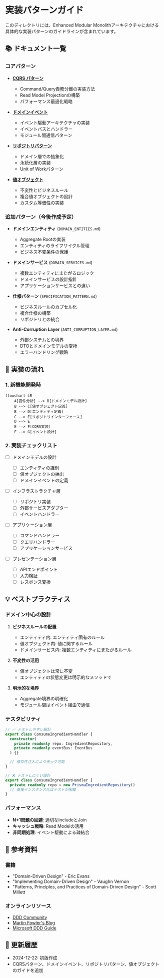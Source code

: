 # 実装パターンガイド

このディレクトリには、Enhanced Modular Monolithアーキテクチャにおける具体的な実装パターンのガイドラインが含まれています。

## 📚 ドキュメント一覧

### コアパターン

- [**CQRS パターン**](./CQRS_PATTERN.md)

  - Command/Query責務分離の実装方法
  - Read Model Projectionの構築
  - パフォーマンス最適化戦略

- [**ドメインイベント**](./DOMAIN_EVENTS.md)

  - イベント駆動アーキテクチャの実装
  - イベントバスとハンドラー
  - モジュール間通信パターン

- [**リポジトリパターン**](./REPOSITORY_PATTERN.md)

  - ドメイン層での抽象化
  - 永続化層の実装
  - Unit of Workパターン

- [**値オブジェクト**](./VALUE_OBJECTS.md)
  - 不変性とビジネスルール
  - 複合値オブジェクトの設計
  - カスタム等価性の実装

### 追加パターン（今後作成予定）

- **ドメインエンティティ** (`DOMAIN_ENTITIES.md`)

  - Aggregate Rootの実装
  - エンティティのライフサイクル管理
  - ビジネス不変条件の保護

- **ドメインサービス** (`DOMAIN_SERVICES.md`)

  - 複数エンティティにまたがるロジック
  - ドメインサービスの設計指針
  - アプリケーションサービスとの違い

- **仕様パターン** (`SPECIFICATION_PATTERN.md`)

  - ビジネスルールのカプセル化
  - 複合仕様の構築
  - リポジトリとの統合

- **Anti-Corruption Layer** (`ANTI_CORRUPTION_LAYER.md`)
  - 外部システムとの境界
  - DTOとドメインモデルの変換
  - エラーハンドリング戦略

## 🎯 実装の流れ

### 1. 新機能開発時

```mermaid
flowchart LR
    A[要件分析] --> B[ドメインモデル設計]
    B --> C[値オブジェクト定義]
    B --> D[エンティティ定義]
    C --> E[リポジトリインターフェース]
    D --> E
    E --> F[CQRS実装]
    F --> G[イベント設計]
```

### 2. 実装チェックリスト

- [ ] ドメインモデルの設計

  - [ ] エンティティの識別
  - [ ] 値オブジェクトの抽出
  - [ ] ドメインイベントの定義

- [ ] インフラストラクチャ層

  - [ ] リポジトリ実装
  - [ ] 外部サービスアダプター
  - [ ] イベントハンドラー

- [ ] アプリケーション層

  - [ ] コマンドハンドラー
  - [ ] クエリハンドラー
  - [ ] アプリケーションサービス

- [ ] プレゼンテーション層
  - [ ] APIエンドポイント
  - [ ] 入力検証
  - [ ] レスポンス変換

## 💡 ベストプラクティス

### ドメイン中心の設計

1. **ビジネスルールの配置**

   - エンティティ内: エンティティ固有のルール
   - 値オブジェクト内: 値に関するルール
   - ドメインサービス内: 複数エンティティにまたがるルール

2. **不変性の活用**

   - 値オブジェクトは常に不変
   - エンティティの状態変更は明示的なメソッドで

3. **明示的な境界**
   - Aggregate境界の明確化
   - モジュール間はイベント経由で通信

### テスタビリティ

```typescript
// ✅ テストしやすい設計
export class ConsumeIngredientHandler {
  constructor(
    private readonly repo: IngredientRepository,
    private readonly eventBus: EventBus
  ) {}

  // 依存性注入によりモック可能
}

// ❌ テストしにくい設計
export class ConsumeIngredientHandler {
  private readonly repo = new PrismaIngredientRepository()
  // 直接インスタンス化はテストが困難
}
```

### パフォーマンス

- **N+1問題の回避**: 適切なIncludeとJoin
- **キャッシュ戦略**: Read Modelの活用
- **非同期処理**: イベント駆動による疎結合

## 📖 参考資料

### 書籍

- "Domain-Driven Design" - Eric Evans
- "Implementing Domain-Driven Design" - Vaughn Vernon
- "Patterns, Principles, and Practices of Domain-Driven Design" - Scott Millett

### オンラインリソース

- [DDD Community](https://dddcommunity.org/)
- [Martin Fowler's Blog](https://martinfowler.com/)
- [Microsoft DDD Guide](https://docs.microsoft.com/en-us/dotnet/architecture/microservices/microservice-ddd-cqrs-patterns/)

## 🔄 更新履歴

- 2024-12-22: 初版作成
- CQRSパターン、ドメインイベント、リポジトリパターン、値オブジェクトのガイドを追加
